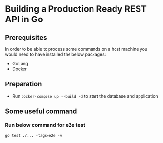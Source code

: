 # Building a Production Ready REST API in Go


## Prerequisites

In order to be able to process some commands on a host machine you would need to have installed the below packages:
* GoLang
* Docker

## Preparation
* Run `docker-compose up --build -d` to start the database and application

## Some useful command

### Run below command for e2e test
````
go test ./... -tags=e2e -v
````